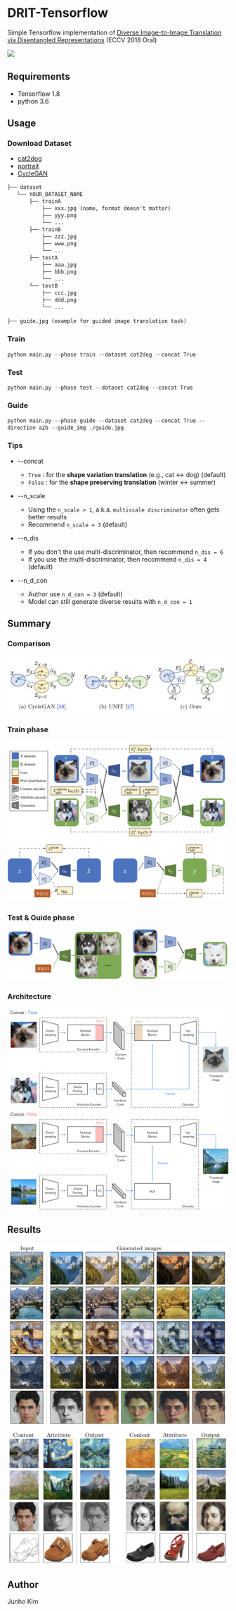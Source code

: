 # DRIT-Tensorflow
Simple Tensorflow implementation of [Diverse Image-to-Image Translation via Disentangled Representations](https://arxiv.org/abs/1808.00948) (ECCV 2018 Oral)

<img src='./assets/final.gif' width="800px">

## Requirements
* Tensorflow 1.8
* python 3.6

## Usage
### Download Dataset
* [cat2dog](http://vllab.ucmerced.edu/hylee/DRIT/datasets/cat2dog)
* [portrait](http://vllab.ucmerced.edu/hylee/DRIT/datasets/portrait)
* [CycleGAN](https://people.eecs.berkeley.edu/~taesung_park/CycleGAN/datasets/)

```
├── dataset
   └── YOUR_DATASET_NAME
       ├── trainA
           ├── xxx.jpg (name, format doesn't matter)
           ├── yyy.png
           └── ...
       ├── trainB
           ├── zzz.jpg
           ├── www.png
           └── ...
       ├── testA
           ├── aaa.jpg 
           ├── bbb.png
           └── ...
       └── testB
           ├── ccc.jpg 
           ├── ddd.png
           └── ...
           
├── guide.jpg (example for guided image translation task)
```
  
### Train
```
python main.py --phase train --dataset cat2dog --concat True
```

### Test
```
python main.py --phase test --dataset cat2dog --concat True
```

### Guide
```
python main.py --phase guide --dataset cat2dog --concat True --direction a2b --guide_img ./guide.jpg
```

### Tips
* --concat
  * `True` : for the **shape variation translation** (e.g., cat <-> dog) (default)
  * `False` : for the **shape preserving translation** (winter <-> summer)
  
* --n_scale
  * Using the `n_scale > 1`, a.k.a. `multiscale discriminator` often gets better results
  * Recommend `n_scale = 3` (default)
  
* --n_dis
  * If you don't the use multi-discriminator, then recommend `n_dis = 6`
  * If you use the multi-discriminator, then recommend `n_dis = 4` (default)
  
* --n_d_con
  * Author use `n_d_con = 3` (default)
  * Model can still generate diverse results with `n_d_con = 1`

## Summary
### Comparison
![difference](./assets/difference.png)

### Train phase
![train_1](./assets/train_1.png)
![train_2](./assets/train_2.png)

### Test & Guide phase
![test](./assets/test.png)

### Architecture
![true](./assets/true.png)
![false](./assets/false.png)

## Results
![result_1](./assets/result1.png)
![result_2](./assets/result2.png)

## Author
Junho Kim
